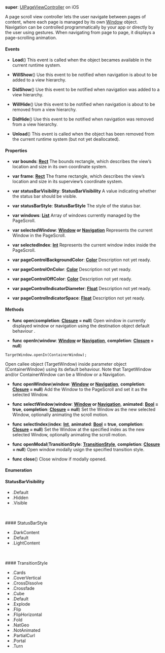 **super**: [UIPageViewController](UIPageViewController.md) on iOS

A page scroll view controller lets the user navigate between pages of content, where each page is managed by its own <a href="Window.html">Window</a> object. Navigation can be controlled programmatically by your app or directly by the user using gestures. When navigating from page to page, it displays a page-scrolling animation.

#### Events

* **Load**()
This event is called when the object becames available in the current runtime system.

* **WillShow**()
Use this event to be notified when navigation is about to be added to a view hierarchy.

* **DidShow**()
Use this event to be notified when navigation was added to a view hierarchy.

* **WillHide**()
Use this event to be notified when navigation is about to be removed from a view hierarchy.

* **DidHide**()
Use this event to be notified when navigation was removed from a view hierarchy.

* **Unload**()
This event is called when the object has been removed from the current runtime system (but not yet deallocated).



#### Properties

* **var** **bounds**: **[Rect](rect.md)**
The bounds rectangle, which describes the view’s location and size in its own coordinate system.

* **var** **frame**: **[Rect](rect.md)**
The frame rectangle, which describes the view’s location and size in its superview’s coordinate system.

* **var** **statusBarVisibility**: **StatusBarVisibility**
A value indicating whether the status bar should be visible.

* **var** **statusBarStyle**: **StatusBarStyle**
The style of the status bar.

* **var** **windows**: **[List](../gravity/lists.md)**
Array of windows currently managed by the PageScroll.

* **var** **selectedWindow**: **[Window](window.md) or [Navigation](navigation.md)**
Represents the current Window in the PageScroll.

* **var** **selectedIndex**: **[Int](../gravity/types.md)**
Represents the current window index inside the PageScroll.

* **var** **pageControlBackgroundColor**: **[Color](color.md)**
Description not yet ready.

* **var** **pageControlOnColor**: **[Color](color.md)**
Description not yet ready.

* **var** **pageControlOffColor**: **[Color](color.md)**
Description not yet ready.

* **var** **pageControlIndicatorDiameter**: **[Float](../gravity/types.md)**
Description not yet ready.

* **var** **pageControlIndicatorSpace**: **[Float](../gravity/types.md)**
Description not yet ready.



#### Methods

* **func** **open**(**completion**: <strong>[Closure](../gravity/closures.md) = null</strong>)
Open window in currently displayed window or navigation using the destination object default behaviour .

* **func** **openIn**(**window**: <strong>[Window](window.md) or [Navigation](navigation.md)</strong>, **completion**: <strong>[Closure](../gravity/closures.md) = null</strong>)
<pre><code class="swift">TargetWindow.openIn(ContainerWindow);</code></pre>
Open callee object (TargetWindow) inside parameter object (ContainerWindow) using its default behaviour. Note that TargetWindow and/or ContainerWindow can be a Window or a Navigation.

* **func** **openWindow**(**window**: <strong>[Window](window.md) or [Navigation](navigation.md)</strong>, **completion**: <strong>[Closure](../gravity/closures.md) = null</strong>)
Add the Window to the PageScroll and set it as the selected Window.

* **func** **selectWindow**(**window**: <strong>[Window](window.md) or [Navigation](navigation.md)</strong>, **animated**: <strong>[Bool](../gravity/types.md) = true</strong>, **completion**: <strong>[Closure](../gravity/closures.md) = null</strong>)
Set the Window as the new selected Window, optionally animating the scroll motion.

* **func** **selectIndex**(**index**: <strong>[Int](../gravity/types.md)</strong>, **animated**: <strong>[Bool](../gravity/types.md) = true</strong>, **completion**: <strong>[Closure](../gravity/closures.md) = null</strong>)
Set the Window at the specified index as the new selected Window, optionally animating the scroll motion.

* **func** **openModal**(**TransitionStyle**: <strong><a href="#_enum_TransitionStyle">TransitionStyle</a></strong>, **completion**: <strong>[Closure](../gravity/closures.md) = null</strong>)
Open window modally usign the specified transition style.

* **func** **close**()
Close window if modally opened.





#### Enumeration

#### StatusBarVisibility
 * .Default
 * .Hidden
 * .Visible

<br><br>#### StatusBarStyle
 * .DarkContent
 * .Default
 * .LightContent

<br><br>#### TransitionStyle
 * .Cards
 * .CoverVertical
 * .CrossDissolve
 * .Crossfade
 * .Cube
 * .Default
 * .Explode
 * .Flip
 * .FlipHorizontal
 * .Fold
 * .NatGeo
 * .NotAnimated
 * .PartialCurl
 * .Portal
 * .Turn

<br><br>

